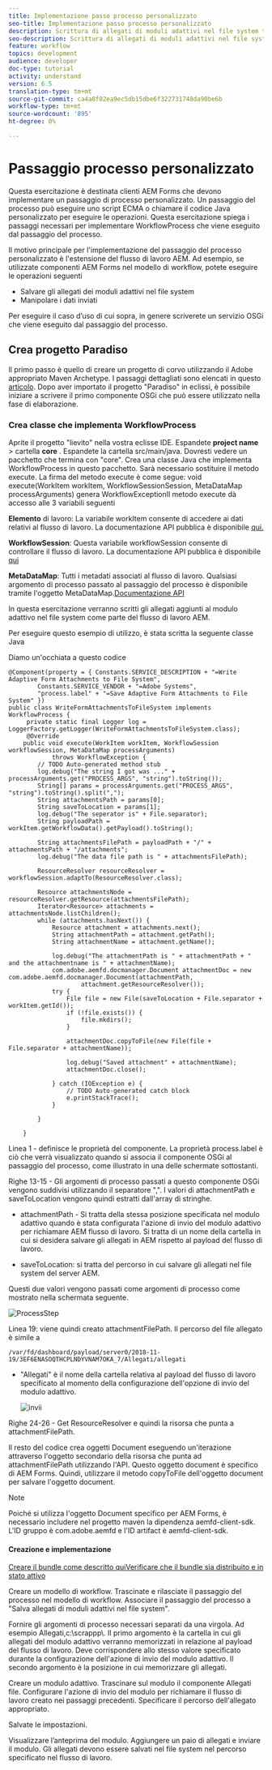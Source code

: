 ```yaml
---
title: Implementazione passo processo personalizzato
seo-title: Implementazione passo processo personalizzato
description: Scrittura di allegati di moduli adattivi nel file system tramite un passaggio di processo personalizzato
seo-description: Scrittura di allegati di moduli adattivi nel file system tramite un passaggio di processo personalizzato
feature: workflow
topics: development
audience: developer
doc-type: tutorial
activity: understand
version: 6.5
translation-type: tm+mt
source-git-commit: ca4a8f02ea9ec5db15dbe6f322731748da90be6b
workflow-type: tm+mt
source-wordcount: '895'
ht-degree: 0%

---
```



# Passaggio processo personalizzato

Questa esercitazione è destinata  clienti AEM Forms che devono implementare un passaggio di processo personalizzato. Un passaggio del processo può eseguire uno script ECMA o chiamare il codice Java personalizzato per eseguire le operazioni. Questa esercitazione spiega i passaggi necessari per implementare WorkflowProcess che viene eseguito dal passaggio del processo.

Il motivo principale per l&#39;implementazione del passaggio del processo personalizzato è l&#39;estensione del flusso di lavoro AEM. Ad esempio, se utilizzate  componenti AEM Forms nel modello di workflow, potete eseguire le operazioni seguenti

* Salvare gli allegati dei moduli adattivi nel file system
* Manipolare i dati inviati

Per eseguire il caso d’uso di cui sopra, in genere scriverete un servizio OSGi che viene eseguito dal passaggio del processo.

## Crea progetto Paradiso

Il primo passo è quello di creare un progetto di corvo utilizzando il Adobe appropriato Maven Archetype. I passaggi dettagliati sono elencati in questo [articolo](https://helpx.adobe.com/experience-manager/using/maven_arch13.html). Dopo aver importato il progetto &quot;Paradiso&quot; in eclissi, è possibile iniziare a scrivere il primo componente OSGi che può essere utilizzato nella fase di elaborazione.


### Crea classe che implementa WorkflowProcess

Aprite il progetto &quot;lievito&quot; nella vostra eclisse IDE. Espandete **project name** > cartella **core** . Espandete la cartella src/main/java. Dovresti vedere un pacchetto che termina con &quot;core&quot;. Crea una classe Java che implementa WorkflowProcess in questo pacchetto. Sarà necessario sostituire il metodo execute. La firma del metodo execute è come segue: void execute(WorkItem workItem, WorkflowSessionSession, MetaDataMap processArguments) genera WorkflowExceptionIl metodo execute dà accesso alle 3 variabili seguenti

**Elemento** di lavoro: La variabile workItem consente di accedere ai dati relativi al flusso di lavoro. La documentazione API pubblica è disponibile [qui.](https://helpx.adobe.com/experience-manager/6-3/sites/developing/using/reference-materials/diff-previous/changes/com.adobe.granite.workflow.WorkflowSession.html)

**WorkflowSession**: Questa variabile workflowSession consente di controllare il flusso di lavoro. La documentazione API pubblica è disponibile [qui](https://helpx.adobe.com/experience-manager/6-3/sites/developing/using/reference-materials/diff-previous/changes/com.adobe.granite.workflow.WorkflowSession.html)

**MetaDataMap**: Tutti i metadati associati al flusso di lavoro. Qualsiasi argomento di processo passato al passaggio del processo è disponibile tramite l&#39;oggetto MetaDataMap.[Documentazione API](https://helpx.adobe.com/experience-manager/6-5/sites/developing/using/reference-materials/javadoc/com/adobe/granite/workflow/metadata/MetaDataMap.html)

In questa esercitazione verranno scritti gli allegati aggiunti al modulo adattivo nel file system come parte del flusso di lavoro AEM.

Per eseguire questo esempio di utilizzo, è stata scritta la seguente classe Java

Diamo un&#39;occhiata a questo codice

```
@Component(property = { Constants.SERVICE_DESCRIPTION + "=Write Adaptive Form Attachments to File System",
        Constants.SERVICE_VENDOR + "=Adobe Systems",
        "process.label" + "=Save Adaptive Form Attachments to File System" })
public class WriteFormAttachmentsToFileSystem implements WorkflowProcess {
     private static final Logger log = LoggerFactory.getLogger(WriteFormAttachmentsToFileSystem.class);
     @Override
    public void execute(WorkItem workItem, WorkflowSession workflowSession, MetaDataMap processArguments)
            throws WorkflowException {
        // TODO Auto-generated method stub
        log.debug("The string I got was ..." + processArguments.get("PROCESS_ARGS", "string").toString());
        String[] params = processArguments.get("PROCESS_ARGS", "string").toString().split(",");
        String attachmentsPath = params[0];
        String saveToLocation = params[1];
        log.debug("The seperator is" + File.separator);
        String payloadPath = workItem.getWorkflowData().getPayload().toString();
 
        String attachmentsFilePath = payloadPath + "/" + attachmentsPath + "/attachments";
        log.debug("The data file path is " + attachmentsFilePath);
 
        ResourceResolver resourceResolver = workflowSession.adaptTo(ResourceResolver.class);
 
        Resource attachmentsNode = resourceResolver.getResource(attachmentsFilePath);
        Iterator<Resource> attachments = attachmentsNode.listChildren();
        while (attachments.hasNext()) {
            Resource attachment = attachments.next();
            String attachmentPath = attachment.getPath();
            String attachmentName = attachment.getName();
 
            log.debug("The attachmentPath is " + attachmentPath + " and the attachmentname is " + attachmentName);
            com.adobe.aemfd.docmanager.Document attachmentDoc = new com.adobe.aemfd.docmanager.Document(attachmentPath,
                    attachment.getResourceResolver());
            try {
                File file = new File(saveToLocation + File.separator + workItem.getId());
                if (!file.exists()) {
                    file.mkdirs();
                }
 
                attachmentDoc.copyToFile(new File(file + File.separator + attachmentName));
 
                log.debug("Saved attachment" + attachmentName);
                attachmentDoc.close();
 
            } catch (IOException e) {
                // TODO Auto-generated catch block
                e.printStackTrace();
            }
 
        }
 
    }
```

Linea 1 - definisce le proprietà del componente. La proprietà process.label è ciò che verrà visualizzato quando si associa il componente OSGi al passaggio del processo, come illustrato in una delle schermate sottostanti.

Righe 13-15 - Gli argomenti di processo passati a questo componente OSGi vengono suddivisi utilizzando il separatore &quot;,&quot;. I valori di attachmentPath e saveToLocation vengono quindi estratti dall&#39;array di stringhe.

* attachmentPath - Si tratta della stessa posizione specificata nel modulo adattivo quando è stata configurata l&#39;azione di invio del modulo adattivo per richiamare AEM flusso di lavoro. Si tratta di un nome della cartella in cui si desidera salvare gli allegati in AEM rispetto al payload del flusso di lavoro.

* saveToLocation: si tratta del percorso in cui salvare gli allegati nel file system del server AEM.

Questi due valori vengono passati come argomenti di processo come mostrato nella schermata seguente.

![ProcessStep](assets/implement-process-step.gif)


Linea 19: viene quindi creato attachmentFilePath. Il percorso del file allegato è simile a

    /var/fd/dashboard/payload/server0/2018-11-19/3EF6ENASOQTHCPLNDYVNAM7OKA_7/Allegati/allegati

* &quot;Allegati&quot; è il nome della cartella relativa al payload del flusso di lavoro specificato al momento della configurazione dell&#39;opzione di invio del modulo adattivo.

   ![invii](assets/af-submit-options.gif)

Righe 24-26 - Get ResourceResolver e quindi la risorsa che punta a attachmentFilePath.

Il resto del codice crea oggetti Document eseguendo un&#39;iterazione attraverso l&#39;oggetto secondario della risorsa che punta ad attachmentFilePath utilizzando l&#39;API. Questo oggetto document è specifico di  AEM Forms. Quindi, utilizzare il metodo copyToFile dell&#39;oggetto document per salvare l&#39;oggetto document.

>[!NOTE]
Poiché si utilizza l&#39;oggetto Document specifico per  AEM Forms, è necessario includere nel progetto maven la dipendenza aemfd-client-sdk. L&#39;ID gruppo è com.adobe.aemfd e l&#39;ID artifact è aemfd-client-sdk.

#### Creazione e implementazione

[Creare il bundle come descritto qui](https://helpx.adobe.com/experience-manager/using/maven_arch13.html#BuildtheOSGibundleusingMaven)[Verificare che il bundle sia distribuito e in stato attivo](http://localhost:4502/system/console/bundles)

Creare un modello di workflow. Trascinate e rilasciate il passaggio del processo nel modello di workflow. Associare il passaggio del processo a &quot;Salva allegati di moduli adattivi nel file system&quot;.

Fornire gli argomenti di processo necessari separati da una virgola. Ad esempio Allegati,c:\\scrappp\\. Il primo argomento è la cartella in cui gli allegati del modulo adattivo verranno memorizzati in relazione al payload del flusso di lavoro. Deve corrispondere allo stesso valore specificato durante la configurazione dell&#39;azione di invio del modulo adattivo. Il secondo argomento è la posizione in cui memorizzare gli allegati.

Creare un modulo adattivo. Trascinare sul modulo il componente Allegati file. Configurare l&#39;azione di invio del modulo per richiamare il flusso di lavoro creato nei passaggi precedenti. Specificare il percorso dell&#39;allegato appropriato.

Salvate le impostazioni.

Visualizzare l’anteprima del modulo. Aggiungere un paio di allegati e inviare il modulo. Gli allegati devono essere salvati nel file system nel percorso specificato nel flusso di lavoro.


